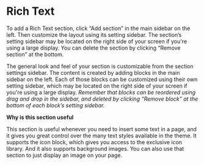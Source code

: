 # Rich Text

To add a Rich Text section, click “Add section” in the main sidebar on the left. Then customize the layout using its setting sidebar. The section’s setting sidebar may be located on the right side of your screen if you're using a large display. You can delete the section by clicking “Remove section” at the bottom.

The general look and feel of your section is customizable from the section settings sidebar. The content is created by adding blocks in the main sidebar on the left. Each of those blocks can be customized using their own setting sidebar, which may be located on the right side of your screen if you're using a large display. *Remember that blocks can be reordered using drag and drop in the sidebar, and deleted by clicking “Remove block” at the bottom of each block’s setting sidebar.*

**Why is this section useful**

This section is useful whenever you need to insert some text in a page, and it gives you great control over the many text styles available in the theme. It supports the icon block, which gives you access to the exclusive icon library. And it also supports background images. You can also use that section to just display an image on your page.

